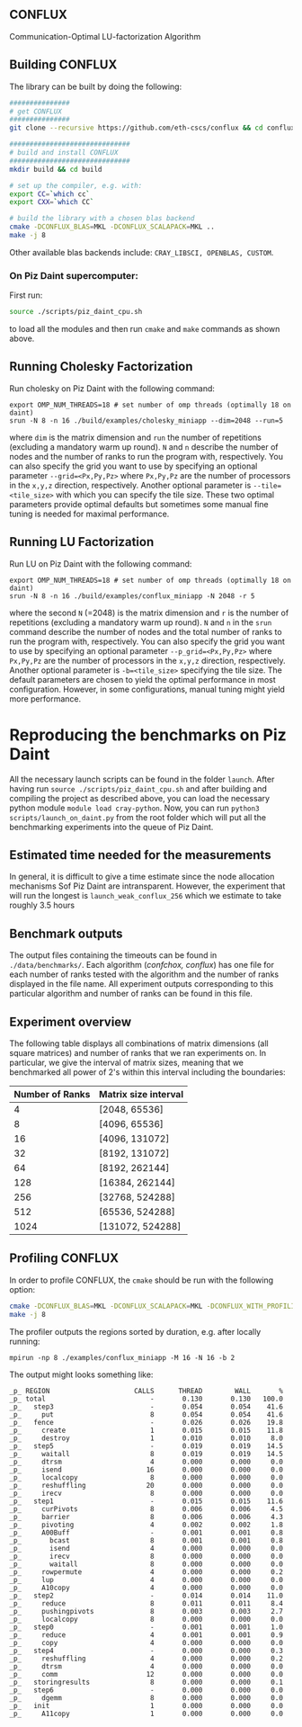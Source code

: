 ## CONFLUX
Communication-Optimal LU-factorization Algorithm

## Building CONFLUX

The library can be built by doing the following:
```bash
###############
# get CONFLUX
###############
git clone --recursive https://github.com/eth-cscs/conflux && cd conflux

##############################
# build and install CONFLUX
##############################
mkdir build && cd build

# set up the compiler, e.g. with:
export CC=`which cc`
export CXX=`which CC`

# build the library with a chosen blas backend
cmake -DCONFLUX_BLAS=MKL -DCONFLUX_SCALAPACK=MKL ..
make -j 8
```
Other available blas backends include: `CRAY_LIBSCI, OPENBLAS, CUSTOM`.

### On Piz Daint supercomputer:

First run:
```bash
source ./scripts/piz_daint_cpu.sh
```
to load all the modules and then run `cmake` and `make` commands as shown above.

## Running Cholesky Factorization
Run cholesky on Piz Daint with the following command:
```
export OMP_NUM_THREADS=18 # set number of omp threads (optimally 18 on daint)
srun -N 8 -n 16 ./build/examples/cholesky_miniapp --dim=2048 --run=5
```
where `dim` is the matrix dimension and `run` the number of repetitions (excluding a mandatory warm up round). `N` and `n` describe the number of nodes and the number of ranks to run the program with, respectively. You can also specify the grid you want to use by specifying an optional parameter `--grid=<Px,Py,Pz>` where `Px,Py,Pz` are the number of processors in the `x,y,z` direction, respectively. Another optional parameter is `--tile=<tile_size>` with which you can specify the tile size. These two optimal parameters provide optimal defaults but sometimes some manual fine tuning is needed for maximal performance.

## Running LU Factorization
Run LU on Piz Daint with the following command:
```
export OMP_NUM_THREADS=18 # set number of omp threads (optimally 18 on daint)
srun -N 8 -n 16 ./build/examples/conflux_miniapp -N 2048 -r 5
```
where the second `N` (=2048) is the matrix dimension and `r` is the number of repetitions (excluding a mandatory warm up round). `N` and `n` in the `srun` command describe the number of nodes and the total number of ranks to run the program with, respectively. You can also specify the grid you want to use by specifying an optional parameter `--p_grid=<Px,Py,Pz>` where `Px,Py,Pz` are the number of processors in the `x,y,z` direction, respectively. Another optional parameter is `-b=<tile_size>` specifying the tile size. The default parameters are chosen to yield the optimal performance in most configuration. However, in some configurations, manual tuning might yield more performance.

# Reproducing the benchmarks on Piz Daint

All the necessary launch scripts can be found in the folder `launch`. After having run `source ./scripts/piz_daint_cpu.sh` and after building and compiling the project as described above, you can load the necessary python module `module load cray-python`. Now, you can run `python3 scripts/launch_on_daint.py` from the root folder which will put all the benchmarking experiments into the queue of Piz Daint.

## Estimated time needed for the measurements
In general, it is difficult to give a time estimate since the node allocation mechanisms Sof Piz Daint are intransparent. However, the experiment that will run the longest is `launch_weak_conflux_256` which we estimate to take roughly 3.5 hours

## Benchmark outputs
The output files containing the timeouts can be found in `./data/benchmarks/`. Each algorithm (*confchox, conflux*) has one file for each number of ranks tested with the algorithm and the number of ranks displayed in the file name. All experiment outputs corresponding to this particular algorithm and number of ranks can be found in this file.


## Experiment overview
The following table displays all combinations of matrix dimensions (all square matrices) and number of ranks that we ran experiments on. In particular, we give the interval of matrix sizes, meaning that we benchmarked all power of 2's within this interval including the boundaries:

| Number of Ranks | Matrix size interval 
--- | ---
4 | [2048, 65536]
8 | [4096, 65536]
16 | [4096, 131072]
32 | [8192, 131072]
64 | [8192, 262144]
128 | [16384, 262144]
256 | [32768, 524288]
512 | [65536, 524288]
1024 | [131072, 524288]




## Profiling CONFLUX

In order to profile CONFLUX, the `cmake` should be run with the following option:
```bash
cmake -DCONFLUX_BLAS=MKL -DCONFLUX_SCALAPACK=MKL -DCONFLUX_WITH_PROFILING=ON ..
make -j 8
```
The profiler outputs the regions sorted by duration, e.g. after locally running:
```
mpirun -np 8 ./examples/conflux_miniapp -M 16 -N 16 -b 2
```
The output might looks something like:
```
_p_ REGION                     CALLS      THREAD        WALL       %
_p_ total                          -       0.130       0.130   100.0
_p_   step3                        -       0.054       0.054    41.6
_p_     put                        8       0.054       0.054    41.6
_p_   fence                        -       0.026       0.026    19.8
_p_     create                     1       0.015       0.015    11.8
_p_     destroy                    1       0.010       0.010     8.0
_p_   step5                        -       0.019       0.019    14.5
_p_     waitall                    8       0.019       0.019    14.5
_p_     dtrsm                      4       0.000       0.000     0.0
_p_     isend                     16       0.000       0.000     0.0
_p_     localcopy                  8       0.000       0.000     0.0
_p_     reshuffling               20       0.000       0.000     0.0
_p_     irecv                      8       0.000       0.000     0.0
_p_   step1                        -       0.015       0.015    11.6
_p_     curPivots                  8       0.006       0.006     4.5
_p_     barrier                    8       0.006       0.006     4.3
_p_     pivoting                   4       0.002       0.002     1.8
_p_     A00Buff                    -       0.001       0.001     0.8
_p_       bcast                    8       0.001       0.001     0.8
_p_       isend                    4       0.000       0.000     0.0
_p_       irecv                    8       0.000       0.000     0.0
_p_       waitall                  8       0.000       0.000     0.0
_p_     rowpermute                 4       0.000       0.000     0.2
_p_     lup                        4       0.000       0.000     0.0
_p_     A10copy                    4       0.000       0.000     0.0
_p_   step2                        -       0.014       0.014    11.0
_p_     reduce                     8       0.011       0.011     8.4
_p_     pushingpivots              8       0.003       0.003     2.7
_p_     localcopy                  8       0.000       0.000     0.0
_p_   step0                        -       0.001       0.001     1.0
_p_     reduce                     4       0.001       0.001     0.9
_p_     copy                       4       0.000       0.000     0.0
_p_   step4                        -       0.000       0.000     0.3
_p_     reshuffling                4       0.000       0.000     0.2
_p_     dtrsm                      4       0.000       0.000     0.0
_p_     comm                      12       0.000       0.000     0.0
_p_   storingresults               8       0.000       0.000     0.1
_p_   step6                        -       0.000       0.000     0.0
_p_     dgemm                      8       0.000       0.000     0.0
_p_   init                         1       0.000       0.000     0.0
_p_     A11copy                    1       0.000       0.000     0.0
```
